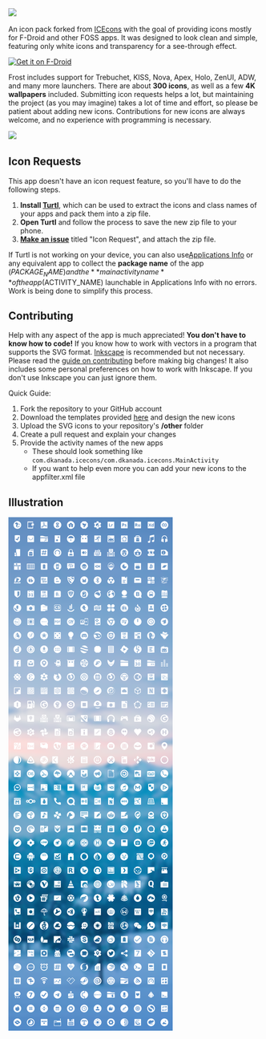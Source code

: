 <img src='https://raw.githubusercontent.com/dkanada/frost/master/metadata/en-US/header-background.png'>

An icon pack forked from [ICEcons](https://github.com/1C3/ICEcons) with the goal of providing icons mostly for F-Droid and other FOSS apps.
It was designed to look clean and simple, featuring only white icons and transparency for a see-through effect.

[<img src="https://f-droid.org/badge/get-it-on.png" alt="Get it on F-Droid" height="90">](https://f-droid.org/packages/com.dkanada.icecons)

Frost includes support for Trebuchet, KISS, Nova, Apex, Holo, ZenUI, ADW, and many more launchers.
There are about **300 icons**, as well as a few **4K wallpapers** included.
Submitting icon requests helps a lot, but maintaining the project (as you may imagine) takes a lot of time and effort, so please be patient about adding new icons.
Contributions for new icons are always welcome, and no experience with programming is necessary.

<img src='https://raw.githubusercontent.com/dkanada/frost/master/metadata/en-US/screenshots.png'>

## Icon Requests

This app doesn't have an icon request feature, so you'll have to do the following steps.

1. **Install [Turtl](https://f-droid.org/packages/org.xphnx.iconsubmit)**, which can be used to extract the icons and class names of your apps and pack them into a zip file.
2. **Open Turtl** and follow the process to save the new zip file to your phone.
3. **[Make an issue](https://github.com/dkanada/frost/issues/new)** titled "Icon Request", and attach the zip file.

If Turtl is not working on your device, you can also use[Applications Info](https://f-droid.org/packages/com.majeur.applicationsinfo)
or any equivalent app to collect the **package name** of the app ($PACKAGE_NAME) and the **main activity name** of the app ($ACTIVITY_NAME) launchable in Applications Info with no errors.
Work is being done to simplify this process.

## Contributing

Help with any aspect of the app is much appreciated! **You don't have to know how to code!**
If you know how to work with vectors in a program that supports the SVG format.
[Inkscape](https://inkscape.org/en/) is recommended but not necessary.
Please read the [guide on contributing](CONTRIBUTING.md) before making big changes!
It also includes some personal preferences on how to work with Inkscape.
If you don't use Inkscape you can just ignore them.

Quick Guide:
1. Fork the repository to your GitHub account
2. Download the templates provided [here](templates) and design the new icons
3. Upload the SVG icons to your repository's **/other** folder
4. Create a pull request and explain your changes
5. Provide the activity names of the new apps
   - These should look something like `com.dkanada.icecons/com.dkanada.icecons.MainActivity`
   - If you want to help even more you can add your new icons to the appfilter.xml file

## Illustration

<img src='https://raw.githubusercontent.com/dkanada/frost/master/metadata/en-US/complete-background.png'/>
